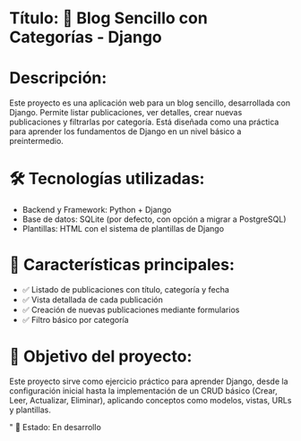 # Título: 📝 Blog Sencillo con Categorías - Django

# Descripción:
Este proyecto es una aplicación web para un blog sencillo, desarrollada con Django. Permite listar publicaciones, ver detalles, crear nuevas publicaciones y filtrarlas por categoría. Está diseñada como una práctica para aprender los fundamentos de Django en un nivel básico a preintermedio.

# 🛠️ Tecnologías utilizadas:
- Backend y Framework: Python + Django
- Base de datos: SQLite (por defecto, con opción a migrar a PostgreSQL)
- Plantillas: HTML con el sistema de plantillas de Django

# 📌 Características principales:
- ✅ Listado de publicaciones con título, categoría y fecha
- ✅ Vista detallada de cada publicación
- ✅ Creación de nuevas publicaciones mediante formularios
- ✅ Filtro básico por categoría

# 🚀 Objetivo del proyecto:
Este proyecto sirve como ejercicio práctico para aprender Django, desde la configuración inicial hasta la implementación de un CRUD básico (Crear, Leer, Actualizar, Eliminar), aplicando conceptos como modelos, vistas, URLs y plantillas.

" 📌 Estado: En desarrollo
